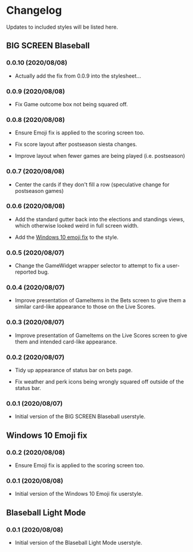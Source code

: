 # Changelog

Updates to included styles will be listed here.

## BIG SCREEN Blaseball

### 0.0.10 (2020/08/08)

* Actually add the fix from 0.0.9 into the stylesheet...

### 0.0.9 (2020/08/08)

* Fix Game outcome box not being squared off.

### 0.0.8 (2020/08/08)

* Ensure Emoji fix is applied to the scoring screen too.

* Fix score layout after postseason siesta changes.

* Improve layout when fewer games are being played (i.e. postseason)

### 0.0.7 (2020/08/08)

* Center the cards if they don't fill a row (speculative change
  for postseason games)

### 0.0.6 (2020/08/08)

* Add the standard gutter back into the elections and standings views,
  which otherwise looked weird in full screen width.

* Add the [Windows 10 emoji fix](index.html#windows-10-emoji-fix) to the style.

### 0.0.5 (2020/08/07)

* Change the GameWidget wrapper selector to attempt to fix a user-reported
  bug.

### 0.0.4 (2020/08/07)

* Improve presentation of GameItems in the Bets screen to give them
  a similar card-like appearance to those on the Live Scores.
  
### 0.0.3 (2020/08/07)

* Improve presentation of GameItems on the Live Scores screen to
  give them and intended card-like appearance.

### 0.0.2 (2020/08/07)

* Tidy up appearance of status bar on bets page.

* Fix weather and perk icons being wrongly squared off outside of
  the status bar.

### 0.0.1 (2020/08/07)

* Initial version of the BIG SCREEN Blaseball userstyle.


## Windows 10 Emoji fix

### 0.0.2 (2020/08/08)

* Ensure Emoji fix is applied to the scoring screen too.

### 0.0.1 (2020/08/08)

* Initial version of the Windows 10 Emoji fix userstyle.


## Blaseball Light Mode

### 0.0.1 (2020/08/08)

* Initial version of the Blaseball Light Mode userstyle.
